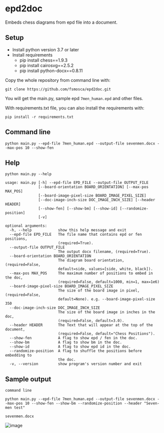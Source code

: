 # epd2doc
Embeds chess diagrams from epd file into a document.

## Setup

* Install python version 3.7 or later
* Install requirements
  * pip install chess==1.9.3
  * pip install cairosvg==2.5.2
  * pip install python-docx==0.8.11
  
 Copy the whole repository from command line with:  
 
 ```
 git clone https://github.com/fsmosca/epd2doc.git
 ```
 
 You will get the main.py, sample epd `7men_human.epd` and other files.
 
 With requirements.txt file, you can also install the requirements with:
 
 ```
 pip install -r requirements.txt
 ```
  
## Command line

```
python main.py --epd-file 7men_human.epd --output-file sevenmen.docx --max-pos 10 --show-fen
```

## Help

```
python main.py --help
```

```
usage: main.py [-h] --epd-file EPD_FILE --output-file OUTPUT_FILE
               [--board-orientation BOARD_ORIENTATION] [--max-pos MAX_POS]
               [--board-image-pixel-size BOARD_IMAGE_PIXEL_SIZE]
               [--doc-image-inch-size DOC_IMAGE_INCH_SIZE] [--header HEADER]
               [--show-fen] [--show-bm] [--show-id] [--randomize-position]
               [-v]

optional arguments:
  -h, --help            show this help message and exit
  --epd-file EPD_FILE   The file name that contains epd or fen positions,
                        (required=True).
  --output-file OUTPUT_FILE
                        The output docx filename, (required=True).
  --board-orientation BOARD_ORIENTATION
                        The diagram board orientation, (required=False,
                        default=side, values=[side, white, black]).
  --max-pos MAX_POS     The maximum number of positions to embed in the doc,
                        (required=False, default=1000, min=1, max=1e6)
  --board-image-pixel-size BOARD_IMAGE_PIXEL_SIZE
                        The size of the board image in pixel, (required=False,
                        default=None). e.g. --board-image-pixel-size 350
  --doc-image-inch-size DOC_IMAGE_INCH_SIZE
                        The size of the board image in inches in the doc,
                        (required=False, default=3.0).
  --header HEADER       The Text that will appear at the top of the document,
                        (required=False, default="Chess Positions").
  --show-fen            A flag to show epd / fen in the doc.
  --show-bm             A flag to show bm in the doc.
  --show-id             A flag to show epd id in the doc.
  --randomize-position  A flag to shuffle the positions before embedding to
                        the doc.
  -v, --version         show program's version number and exit
```

## Sample output

`command line`

```
python main.py --epd-file 7men_human.epd --output-file sevenmen.docx --max-pos 10 --show-fen --show-bm --randomize-position --header "Seven-men test"
```

`sevenmen.docx`

![image](https://user-images.githubusercontent.com/22366935/202367172-72bac1f4-e190-4d77-82df-2d4fc5c201c5.png)





